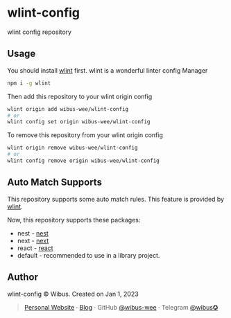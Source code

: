 # wlint-config
wlint config repository

## Usage

You should install [wlint](https://github.com/wibus-wee/wlint) first. wlint is a wonderful linter config Manager

```bash
npm i -g wlint
```

Then add this repository to your wlint origin config

```bash
wlint origin add wibus-wee/wlint-config
# or
wlint config set origin wibus-wee/wlint-config
```

To remove this repository from your wlint origin config

```bash
wlint origin remove wibus-wee/wlint-config
# or
wlint config remove origin wibus-wee/wlint-config
```
## Auto Match Supports

This repository supports some auto match rules. This feature is provided by [wlint](https://github.com/wibus-wee/wlint#automatic-matching-category).

Now, this repository supports these packages:

- nest - [nest](http://nestjs.com/)
- next - [next](https://nextjs.org/)
- react - [react](https://reactjs.org/)
- default - recommended to use in a library project.


## Author

wlint-config © Wibus. Created on Jan 1, 2023

> [Personal Website](http://iucky.cn/) · [Blog](https://blog.iucky.cn/) · GitHub [@wibus-wee](https://github.com/wibus-wee/) · Telegram [@wibus✪](https://t.me/wibus_wee)
